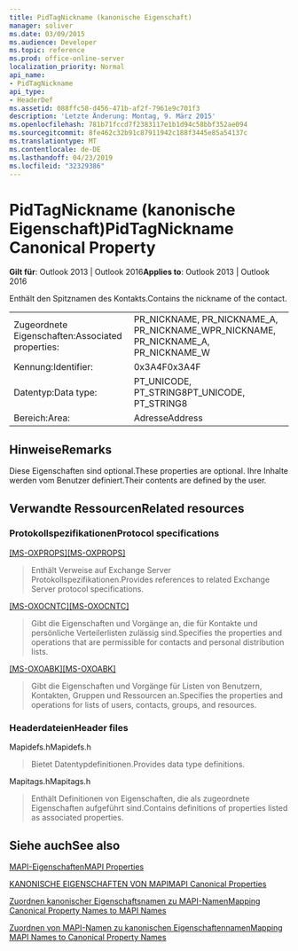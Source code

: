 ```yaml
---
title: PidTagNickname (kanonische Eigenschaft)
manager: soliver
ms.date: 03/09/2015
ms.audience: Developer
ms.topic: reference
ms.prod: office-online-server
localization_priority: Normal
api_name:
- PidTagNickname
api_type:
- HeaderDef
ms.assetid: 088ffc58-d456-471b-af2f-7961e9c701f3
description: 'Letzte Änderung: Montag, 9. März 2015'
ms.openlocfilehash: 781b71fccd7f2383117e1b1d94c58bbf352ae094
ms.sourcegitcommit: 8fe462c32b91c87911942c188f3445e85a54137c
ms.translationtype: MT
ms.contentlocale: de-DE
ms.lasthandoff: 04/23/2019
ms.locfileid: "32329386"
---
```

# <a name="pidtagnickname-canonical-property"></a><span data-ttu-id="54869-103">PidTagNickname (kanonische Eigenschaft)</span><span class="sxs-lookup"><span data-stu-id="54869-103">PidTagNickname Canonical Property</span></span>

  
  
<span data-ttu-id="54869-104">**Gilt für**: Outlook 2013 | Outlook 2016</span><span class="sxs-lookup"><span data-stu-id="54869-104">**Applies to**: Outlook 2013 | Outlook 2016</span></span> 
  
<span data-ttu-id="54869-105">Enthält den Spitznamen des Kontakts.</span><span class="sxs-lookup"><span data-stu-id="54869-105">Contains the nickname of the contact.</span></span>
  
|||
|:-----|:-----|
|<span data-ttu-id="54869-106">Zugeordnete Eigenschaften:</span><span class="sxs-lookup"><span data-stu-id="54869-106">Associated properties:</span></span>  <br/> |<span data-ttu-id="54869-107">PR_NICKNAME, PR_NICKNAME_A, PR_NICKNAME_W</span><span class="sxs-lookup"><span data-stu-id="54869-107">PR_NICKNAME, PR_NICKNAME_A, PR_NICKNAME_W</span></span>  <br/> |
|<span data-ttu-id="54869-108">Kennung:</span><span class="sxs-lookup"><span data-stu-id="54869-108">Identifier:</span></span>  <br/> |<span data-ttu-id="54869-109">0x3A4F</span><span class="sxs-lookup"><span data-stu-id="54869-109">0x3A4F</span></span>  <br/> |
|<span data-ttu-id="54869-110">Datentyp:</span><span class="sxs-lookup"><span data-stu-id="54869-110">Data type:</span></span>  <br/> |<span data-ttu-id="54869-111">PT_UNICODE, PT_STRING8</span><span class="sxs-lookup"><span data-stu-id="54869-111">PT_UNICODE, PT_STRING8</span></span>  <br/> |
|<span data-ttu-id="54869-112">Bereich:</span><span class="sxs-lookup"><span data-stu-id="54869-112">Area:</span></span>  <br/> |<span data-ttu-id="54869-113">Adresse</span><span class="sxs-lookup"><span data-stu-id="54869-113">Address</span></span>  <br/> |
   
## <a name="remarks"></a><span data-ttu-id="54869-114">Hinweise</span><span class="sxs-lookup"><span data-stu-id="54869-114">Remarks</span></span>

<span data-ttu-id="54869-115">Diese Eigenschaften sind optional.</span><span class="sxs-lookup"><span data-stu-id="54869-115">These properties are optional.</span></span> <span data-ttu-id="54869-116">Ihre Inhalte werden vom Benutzer definiert.</span><span class="sxs-lookup"><span data-stu-id="54869-116">Their contents are defined by the user.</span></span>
  
## <a name="related-resources"></a><span data-ttu-id="54869-117">Verwandte Ressourcen</span><span class="sxs-lookup"><span data-stu-id="54869-117">Related resources</span></span>

### <a name="protocol-specifications"></a><span data-ttu-id="54869-118">Protokollspezifikationen</span><span class="sxs-lookup"><span data-stu-id="54869-118">Protocol specifications</span></span>

<span data-ttu-id="54869-119">[[MS-OXPROPS]](https://msdn.microsoft.com/library/f6ab1613-aefe-447d-a49c-18217230b148%28Office.15%29.aspx)</span><span class="sxs-lookup"><span data-stu-id="54869-119">[[MS-OXPROPS]](https://msdn.microsoft.com/library/f6ab1613-aefe-447d-a49c-18217230b148%28Office.15%29.aspx)</span></span>
  
> <span data-ttu-id="54869-120">Enthält Verweise auf Exchange Server Protokollspezifikationen.</span><span class="sxs-lookup"><span data-stu-id="54869-120">Provides references to related Exchange Server protocol specifications.</span></span>
    
<span data-ttu-id="54869-121">[[MS-OXOCNTC]](https://msdn.microsoft.com/library/9b636532-9150-4836-9635-9c9b756c9ccf%28Office.15%29.aspx)</span><span class="sxs-lookup"><span data-stu-id="54869-121">[[MS-OXOCNTC]](https://msdn.microsoft.com/library/9b636532-9150-4836-9635-9c9b756c9ccf%28Office.15%29.aspx)</span></span>
  
> <span data-ttu-id="54869-122">Gibt die Eigenschaften und Vorgänge an, die für Kontakte und persönliche Verteilerlisten zulässig sind.</span><span class="sxs-lookup"><span data-stu-id="54869-122">Specifies the properties and operations that are permissible for contacts and personal distribution lists.</span></span>
    
<span data-ttu-id="54869-123">[[MS-OXOABK]](https://msdn.microsoft.com/library/f4cf9b4c-9232-4506-9e71-2270de217614%28Office.15%29.aspx)</span><span class="sxs-lookup"><span data-stu-id="54869-123">[[MS-OXOABK]](https://msdn.microsoft.com/library/f4cf9b4c-9232-4506-9e71-2270de217614%28Office.15%29.aspx)</span></span>
  
> <span data-ttu-id="54869-124">Gibt die Eigenschaften und Vorgänge für Listen von Benutzern, Kontakten, Gruppen und Ressourcen an.</span><span class="sxs-lookup"><span data-stu-id="54869-124">Specifies the properties and operations for lists of users, contacts, groups, and resources.</span></span>
    
### <a name="header-files"></a><span data-ttu-id="54869-125">Headerdateien</span><span class="sxs-lookup"><span data-stu-id="54869-125">Header files</span></span>

<span data-ttu-id="54869-126">Mapidefs.h</span><span class="sxs-lookup"><span data-stu-id="54869-126">Mapidefs.h</span></span>
  
> <span data-ttu-id="54869-127">Bietet Datentypdefinitionen.</span><span class="sxs-lookup"><span data-stu-id="54869-127">Provides data type definitions.</span></span>
    
<span data-ttu-id="54869-128">Mapitags.h</span><span class="sxs-lookup"><span data-stu-id="54869-128">Mapitags.h</span></span>
  
> <span data-ttu-id="54869-129">Enthält Definitionen von Eigenschaften, die als zugeordnete Eigenschaften aufgeführt sind.</span><span class="sxs-lookup"><span data-stu-id="54869-129">Contains definitions of properties listed as associated properties.</span></span>
    
## <a name="see-also"></a><span data-ttu-id="54869-130">Siehe auch</span><span class="sxs-lookup"><span data-stu-id="54869-130">See also</span></span>



[<span data-ttu-id="54869-131">MAPI-Eigenschaften</span><span class="sxs-lookup"><span data-stu-id="54869-131">MAPI Properties</span></span>](mapi-properties.md)
  
[<span data-ttu-id="54869-132">KANONISCHE EIGENSCHAFTEN VON MAPI</span><span class="sxs-lookup"><span data-stu-id="54869-132">MAPI Canonical Properties</span></span>](mapi-canonical-properties.md)
  
[<span data-ttu-id="54869-133">Zuordnen kanonischer Eigenschaftsnamen zu MAPI-Namen</span><span class="sxs-lookup"><span data-stu-id="54869-133">Mapping Canonical Property Names to MAPI Names</span></span>](mapping-canonical-property-names-to-mapi-names.md)
  
[<span data-ttu-id="54869-134">Zuordnen von MAPI-Namen zu kanonischen Eigenschaftennamen</span><span class="sxs-lookup"><span data-stu-id="54869-134">Mapping MAPI Names to Canonical Property Names</span></span>](mapping-mapi-names-to-canonical-property-names.md)

